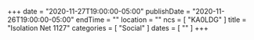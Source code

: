 +++
date = "2020-11-27T19:00:00-05:00"
publishDate = "2020-11-26T19:00:00-05:00"
endTime = ""
location = ""
ncs = [ "KA0LDG" ]
title = "Isolation Net 1127"
categories = [ "Social" ]
dates = [ "" ]
+++
